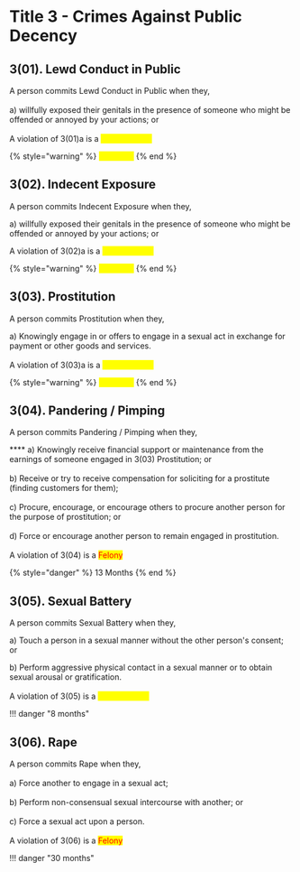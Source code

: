 # Title 3 - Crimes Against Public Decency

## 3(01).‌ ‌Lewd‌ ‌Conduct‌ ‌in‌ ‌Public‌

A‌ ‌person‌ ‌commits‌ ‌Lewd‌ ‌Conduct‌ ‌in‌ ‌Public‌ ‌when‌ ‌they,‌ ‌\
\
&#x20;   a) willfully‌ ‌exposed‌ ‌their‌ ‌genitals‌ ‌in‌ ‌the‌ ‌presence‌ ‌of‌ ‌someone‌ ‌who‌ ‌might‌ ‌be‌ ‌offended‌ ‌or‌ ‌annoyed‌ ‌by‌ ‌your‌ ‌actions;‌ ‌or‌ ‌\
\
&#x20;   A violation of 3(01)a is a <mark style="color:yellow;">Misdemeanor</mark>&#x20;

{%   style="warning" %}
<mark style="color:yellow;">3 Months</mark>
{% end  %}

## 3(02). Indecent‌ ‌Exposure‌ ‌

A person commits Indecent Exposure when they,

&#x20;    a) willfully‌ ‌exposed‌ ‌their‌ ‌genitals‌ ‌in‌ ‌the‌ ‌presence‌ ‌of‌ ‌someone‌ ‌who‌ ‌might‌ ‌be‌ ‌offended‌ ‌or‌ ‌annoyed‌ ‌by‌ ‌your‌ ‌actions;‌ ‌or‌ ‌

&#x20;    A violation of 3(02)a is a <mark style="color:yellow;">Misdemeanor</mark>

{%   style="warning" %}
<mark style="color:yellow;">3 Months</mark>
{% end  %}

## **3(03).‌ ‌Prostitution‌ ‌**

A‌ ‌person‌ ‌commits‌ ‌Prostitution‌ ‌when‌ ‌they,‌ ‌

&#x20;   a) Knowingly‌ ‌engage‌ ‌in‌ ‌or‌ ‌offers‌ ‌to‌ ‌engage‌ ‌in‌ ‌a‌ ‌sexual‌ ‌act‌ ‌in‌ ‌exchange‌ ‌for‌ ‌payment‌ ‌or‌ ‌other‌ ‌goods‌ ‌and‌ ‌services.‌ ‌\
\
&#x20;    A violation of 3(03)a is a <mark style="color:yellow;">Misdemeanor</mark>&#x20;

{%  style="warning" %}
<mark style="color:yellow;">6 Months</mark>
{% end %}

## **3(04).‌ ‌Pandering‌ ‌/‌ ‌Pimping‌ ‌**

A‌ ‌person‌ ‌commits‌ ‌Pandering‌ ‌/‌ ‌Pimping‌ ‌when‌ ‌they,‌&#x20;

&#x20;**** a) Knowingly‌ ‌receive‌ ‌financial‌ ‌support‌ ‌or‌ ‌maintenance‌ ‌from‌ ‌the‌ ‌earnings‌ ‌of‌ ‌someone‌ ‌engaged‌ ‌in‌ ‌3(03)‌ ‌Prostitution;‌ ‌or‌ ‌\
\
&#x20;    b) Receive‌ ‌or‌ ‌try‌ ‌to‌ ‌receive‌ ‌compensation‌ ‌for‌ ‌soliciting‌ ‌for‌ ‌a‌ ‌prostitute‌ ‌(finding‌ ‌customers‌ ‌for‌ ‌them);‌\
\
&#x20;    c) Procure,‌ ‌encourage,‌ ‌or‌ ‌encourage‌ ‌others‌ ‌to‌ ‌procure‌ ‌another‌ ‌person‌ ‌for‌ ‌the‌ ‌purpose‌ ‌of‌ ‌prostitution;‌ ‌or‌ ‌\
\
&#x20;   d) Force‌ ‌or‌ ‌encourage‌ ‌another‌ ‌person‌ ‌to‌ ‌remain‌ ‌engaged‌ ‌in‌ ‌prostitution.‌ ‌\
\
&#x20;   A violation of 3(04) is a <mark style="color:red;">Felony</mark>

{%  style="danger" %}
13 Months
{% end %}

## **3(05).‌ ‌Sexual‌ ‌Battery‌ ‌**

A‌ ‌person‌ ‌commits‌ ‌Sexual‌ ‌Battery‌ ‌when‌ ‌they,‌ ‌

&#x20;    a) Touch‌ ‌a‌ ‌person‌ ‌in‌ ‌a‌ ‌sexual‌ ‌manner‌ ‌without‌ ‌the‌ ‌other‌ ‌person's‌ ‌consent;‌ ‌or‌

&#x20;    b) Perform‌ ‌aggressive‌ ‌physical‌ ‌contact‌ ‌in‌ ‌a‌ ‌sexual‌ ‌manner‌ ‌or‌ ‌to‌ ‌obtain‌ ‌sexual‌ ‌arousal‌ ‌or‌ ‌gratification.‌\
\
&#x20;    A violation of 3(05) is a <mark style="color:yellow;">Misdemeanor</mark>&#x20;

!!! danger "8 months"

## **3(06).‌ ‌Rape‌ ‌**

A‌ ‌person‌ ‌commits‌ ‌Rape‌ ‌when‌ ‌they,‌\
\
&#x20;    a)  Force‌ ‌another‌ ‌to‌ ‌engage‌ ‌in‌ ‌a‌ ‌sexual‌ ‌act;‌ ‌\
&#x20;    \
&#x20;    b) Perform‌ ‌non-consensual‌ ‌sexual‌ ‌intercourse‌ ‌with‌ ‌another;‌ ‌or‌ ‌\
\
&#x20;    c) Force‌ ‌a‌ ‌sexual‌ ‌act‌ ‌upon‌ ‌a‌ ‌person.‌ ‌\
\
&#x20;    A violation of 3(06) is a <mark style="color:red;">Felony</mark>

!!! danger "30 months"
